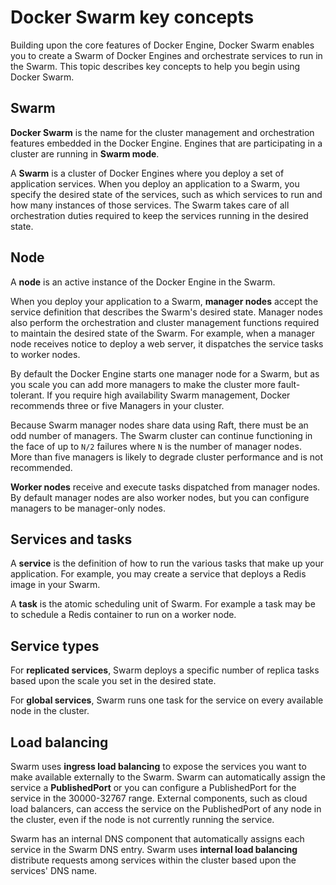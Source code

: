 <!--[metadata]>
+++
title = "Swarm key concepts"
description = "Introducing key concepts for Docker Swarm"
keywords = ["docker, container, cluster, swarm"]
[menu.main]
identifier="swarm-concepts"
parent="engine_swarm"
weight="2"
advisory = "rc"
+++
<![end-metadata]-->
# Docker Swarm key concepts

Building upon the core features of Docker Engine, Docker Swarm enables you to
create a Swarm of Docker Engines and orchestrate services to run in the Swarm.
This topic describes key concepts to help you begin using Docker Swarm.

## Swarm

**Docker Swarm** is the name for the cluster management and orchestration
features embedded in the Docker Engine. Engines that are participating in a
cluster are running in **Swarm mode**.

A **Swarm** is a cluster of Docker Engines where you deploy a set of application
services. When you deploy an application to a Swarm, you specify the desired
state of the services, such as which services to run and how many instances of
those services. The Swarm takes care of all orchestration duties required to
keep the services running in the desired state.

## Node

A **node** is an active instance of the Docker Engine in the Swarm.

When you deploy your application to a Swarm, **manager nodes** accept the
service definition that describes the Swarm's desired state. Manager nodes also
perform the orchestration and cluster management functions required to maintain
the desired state of the Swarm. For example, when a manager node receives notice
to deploy a web server, it dispatches the service tasks to worker nodes.

By default the Docker Engine starts one manager node for a Swarm, but as you
scale you can add more managers to make the cluster more fault-tolerant. If you
require high availability Swarm management, Docker recommends three or five
Managers in your cluster.

Because Swarm manager nodes share data using Raft, there must be an odd number
of managers. The Swarm cluster can continue functioning in the face of up to
`N/2` failures where `N` is the number of manager nodes.  More than five
managers is likely to degrade cluster performance and is not recommended.

**Worker nodes** receive and execute tasks dispatched from manager nodes. By
default manager nodes are also worker nodes, but you can configure managers to
be manager-only nodes.

## Services and tasks

A **service** is the definition of how to run the various tasks that make up
your application. For example, you may create a service that deploys a Redis
image in your Swarm.

A **task** is the atomic scheduling unit of Swarm. For example a task may be to
schedule a Redis container to run on a worker node.


## Service types

For **replicated services**, Swarm deploys a specific number of replica tasks
based upon the scale you set in the desired state.

For **global services**, Swarm runs one task for the service on every available
node in the cluster.

## Load balancing

Swarm uses **ingress load balancing** to expose the services you want to make
available externally to the Swarm. Swarm can automatically assign the service a
**PublishedPort** or you can configure a PublishedPort for the service in the
30000-32767 range. External components, such as cloud load balancers, can access
the service on the PublishedPort of any node in the cluster, even if the node is
not currently running the service.

Swarm has an internal DNS component that automatically assigns each service in
the Swarm DNS entry. Swarm uses **internal load balancing** distribute requests
among services within the cluster based upon the services' DNS name.

<p style="margin-bottom:300px">&nbsp;</p>
